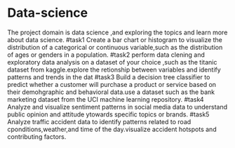 # Data-science
The project domain is data science ,and exploring the topics and learn more about data science.
#task1
Create a bar chart or histogram to visualize the distribution of a categorical or continuous variable,such as the distribution of ages or genders in a population.
#task2
perform data clening and exploratory data analysis on a dataset of your choice ,such as the titanic dataset from kaggle.explore the retionship between variables and identify patterns and trends in the dat
#task3
Build a decision tree classifier to predict whether a customer will purchase a product or service based on their demohgraphic and behavioral data.use a dataset such as the bank marketing dataset from the UCI machine learning repository.
#task4
Analyze and visualize sentiment patterns in social media data to understand public opinion and attitude ytowards specific topics or brands.
#task5
Analyze traffic accident data to identify patterns related to road cponditions,weather,and time of the day.visualize accident hotspots and contributing factors.
